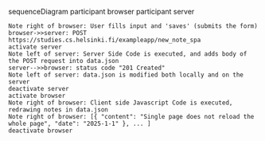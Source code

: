 sequenceDiagram
    participant browser
    participant server

    Note right of browser: User fills input and 'saves' (submits the form)
    browser->>server: POST https://studies.cs.helsinki.fi/exampleapp/new_note_spa
    activate server
    Note left of server: Server Side Code is executed, and adds body of the POST request into data.json
    server-->>browser: status code "201 Created"
    Note left of server: data.json is modified both locally and on the server
    deactivate server
    activate browser        
    Note right of browser: Client side Javascript Code is executed, redrawing notes in data.json
    Note right of browser: [{ "content": "Single page does not reload the whole page", "date": "2025-1-1" }, ... ]
    deactivate browser

